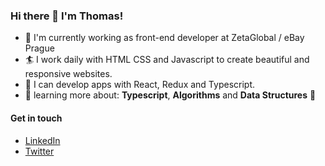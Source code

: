 ### Hi there 👋 I'm Thomas!

- 👔  I'm currently working as front-end developer at ZetaGlobal / eBay Prague
- 🏄  I work daily with HTML CSS and Javascript to create beautiful and responsive websites.
- 🚀  I can develop apps with React, Redux and Typescript.
- 🌱  learning more about: **Typescript**, **Algorithms** and **Data Structures** 🚀 

#### Get in touch
- [LinkedIn](https://www.linkedin.com/in/thomas-roy-chappel-iv/)
- [Twitter](https://twitter.com/0039thomasroy4)
 
<!--
**trc485/trc485** is a ✨ _special_ ✨ repository because its `README.md` (this file) appears on your GitHub profile.

Here are some ideas to get you started:

- 🔭 I’m currently working on ...
- 🌱 I’m currently learning ...
- 👯 I’m looking to collaborate on ...
- 🤔 I’m looking for help with ...
- 💬 Ask me about ...
- 📫 How to reach me: ...
- 😄 Pronouns: ...
- ⚡ Fun fact: ...
-->
